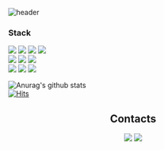 ![header](https://capsule-render.vercel.app/api?text=Hi%20there🙃&animation=twinkling&height=300&color=auto)  
  
### Stack
<img src="https://img.shields.io/badge/Java-007396?style=for-the-badge&logoColor=white"/> <img src="https://img.shields.io/badge/Spring-6DB33F?style=for-the-badge&logoColor=white"/> <img src="https://img.shields.io/badge/Php-777BB4?style=for-the-badge&logoColor=white"/> <img src="https://img.shields.io/badge/CodeIgniter-EF4223?style=for-the-badge&logoColor=white"/>  
<img src="https://img.shields.io/badge/JavaScript-F7DF1E?style=for-the-badge&logoColor=white"/> <img src="https://img.shields.io/badge/React-61DAFB?style=for-the-badge&logoColor=white"/> <img src="https://img.shields.io/badge/Css-1572B6?style=for-the-badge&logoColor=white"/>  
<img src="https://img.shields.io/badge/MySQL-4479A1?style=for-the-badge&logoColor=white"/> <img src="https://img.shields.io/badge/Oracle-F80000?style=for-the-badge&logoColor=white"/> <img src="https://img.shields.io/badge/Ubuntu-E95420?style=for-the-badge&logoColor=white"/>  
  
  
  

  
  

   
![Anurag's github stats](https://github-readme-stats.vercel.app/api?username=eroul-ri&count_private=true&hide_title=true)  
[![Hits](https://hits.seeyoufarm.com/api/count/incr/badge.svg?url=https%3A%2F%2Fgithub.com%2Feroul-ri%2F&count_bg=%233D3D3D&title_bg=%23111111&icon=&icon_color=%23E7E7E7&title=Hits&edge_flat=true)](https://github.com/eroul-ri/eroul-ri)  
   
   <h2 align="center">Contacts</h2>  
   <p align="center"><a href="mailto:bhr139313@gmail.com"><img src="https://img.shields.io/badge/Gmail-D14836?style=for-the-badge&logoColor=white"/></a> <a href="https://eroul-ri.github.io/" target="_blank"><img src="https://img.shields.io/badge/Blog-00000?style=for-the-badge&logoColor=white"/></a></p>
<!--
**eroul-ri/eroul-ri** is a ✨ _special_ ✨ repository because its `README.md` (this file) appears on your GitHub profile.

Here are some ideas to get you started:

- 🔭 I’m currently working on ...
- 🌱 I’m currently learning ...
- 👯 I’m looking to collaborate on ...
- 🤔 I’m looking for help with ...
- 💬 Ask me about ...
- 📫 How to reach me: ...
- 😄 Pronouns: ...
- ⚡ Fun fact: ...
-->
